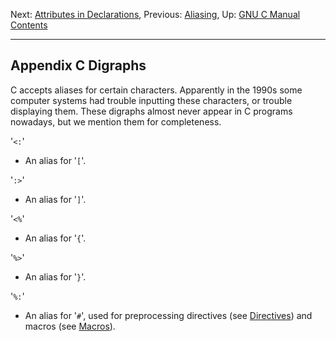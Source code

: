 Next: [Attributes in Declarations](Attributes.md), Previous:
[Aliasing](Aliasing.md), Up: [GNU C Manual](index.md)  
[Contents](index.md#SEC_Contents "Table of contents")  

------------------------------------------------------------------------


## Appendix C Digraphs 


C accepts aliases for certain characters. Apparently in the 1990s some
computer systems had trouble inputting these characters, or trouble
displaying them. These digraphs almost never appear in C programs
nowadays, but we mention them for completeness.

'`<:`'

-   An alias for '`[`'.

'`:>`'

-   An alias for '`]`'.

'`<%`'

-   An alias for '`{`'.

'`%>`'

-   An alias for '`}`'.

'`%:`'

-   An alias for '`#`', used for preprocessing directives (see
    [Directives](Directives.md)) and macros (see
    [Macros](Macros.md)).
